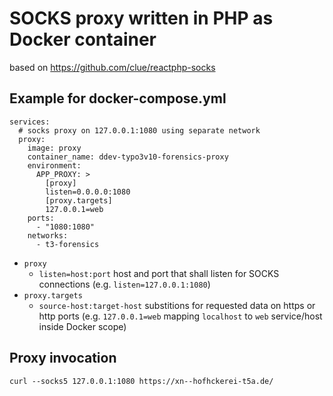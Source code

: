# SOCKS proxy written in PHP as Docker container

based on https://github.com/clue/reactphp-socks

## Example for docker-compose.yml

```
services:
  # socks proxy on 127.0.0.1:1080 using separate network
  proxy:
    image: proxy
    container_name: ddev-typo3v10-forensics-proxy
    environment:
      APP_PROXY: >
        [proxy]
        listen=0.0.0.0:1080
        [proxy.targets]
        127.0.0.1=web
    ports:
      - "1080:1080"
    networks:
      - t3-forensics
```

* `proxy`
  + `listen=host:port` host and port that shall listen for SOCKS connections (e.g. `listen=127.0.0.1:1080`)
* `proxy.targets`
  + `source-host:target-host` substitions for requested data on https or http ports (e.g. `127.0.0.1=web` mapping `localhost` to `web` service/host inside Docker scope)

## Proxy invocation

```
curl --socks5 127.0.0.1:1080 https://xn--hofhckerei-t5a.de/
```
